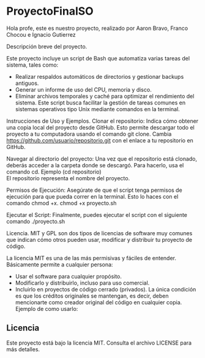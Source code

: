 # ProyectoFinalSO

Hola profe, este es nuestro proyecto, realizado por Aaron Bravo, Franco Chocou e Ignacio Gutierrez

Descripción breve del proyecto.

Este proyecto incluye un script de Bash que automatiza varias tareas del sistema, tales como:
- Realizar respaldos automáticos de directorios y gestionar backups antiguos.
- Generar un informe de uso del CPU, memoria y disco.
- Eliminar archivos temporales y caché para optimizar el rendimiento del sistema.
Este script busca facilitar la gestión de tareas comunes en sistemas operativos tipo Unix mediante comandos en la terminal.

Instrucciones de Uso y Ejemplos.
Clonar el repositorio: Indica cómo obtener una copia local del proyecto desde GitHub. Esto permite descargar todo el proyecto a tu computadora usando el comando git clone.
Cambia https://github.com/usuario/repositorio.git con el enlace a tu repositorio en GitHub.

Navegar al directorio del proyecto: Una vez que el repositorio está clonado, deberás acceder a la carpeta donde se descargó. Para hacerlo, usa el comando cd. Ejemplo (cd repositorio)     
El repositorio representa el nombre del proyecto.

Permisos de Ejecución: Asegúrate de que el script tenga permisos de ejecución para que pueda correr en la terminal. Esto lo haces con el comando chmod +x.
chmod +x proyecto.sh

Ejecutar el Script: Finalmente, puedes ejecutar el script con el siguiente comando ./proyecto.sh


Licencia.
MIT y GPL son dos tipos de licencias de software muy comunes que indican cómo otros pueden usar, modificar y distribuir tu proyecto de código.

La licencia MIT es una de las más permisivas y fáciles de entender. Básicamente permite a cualquier persona:
- Usar el software para cualquier propósito.
- Modificarlo y distribuirlo, incluso para uso comercial.
- Incluirlo en proyectos de código cerrado (privados).
La única condición es que los créditos originales se mantengan, es decir, deben mencionarte como creador original del código en cualquier copia.
Ejemplo de como usarlo: 
## Licencia
Este proyecto está bajo la licencia MIT. Consulta el archivo LICENSE para más detalles.
